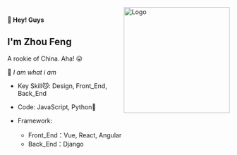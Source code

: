 <img src="http://images.dorc.top/blog/blog-logo.png" alt="Logo" align="right" height="240">

#### 👋 Hey! Guys

## I'm Zhou Feng

A rookie of China. Aha! 😜

💨 _I am what i am_

-   Key Skill😼:  Design, Front_End, Back_End

-   Code: JavaScript, Python🙈

-   Framework:

    -   Front_End：Vue, React, Angular
    -   Back_End：Django
